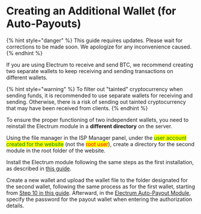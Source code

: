 # Creating an Additional Wallet (for Auto-Payouts)

{% hint style="danger" %}
This guide requires updates. Please wait for corrections to be made soon. We apologize for any inconvenience caused.
{% endhint %}

If you are using Electrum to receive and send BTC, we recommend creating two separate wallets to keep receiving and sending transactions on different wallets.

{% hint style="warning" %}
To filter out "tainted" cryptocurrency when sending funds, it is recommended to use separate wallets for receiving and sending. Otherwise, there is a risk of sending out tainted cryptocurrency that may have been received from clients.
{% endhint %}

To ensure the proper functioning of two independent wallets, you need to reinstall the Electrum module in a **different directory** on the server.

Using the file manager in the ISP Manager panel, under the <mark style="color:green;">user account created for the website</mark> (not the <mark style="color:red;">root user</mark>), create a directory for the second module in the root folder of the website.

Install the Electrum module following the same steps as the first installation, as described in [this guide](https://premium.gitbook.io/main/osnovnye-nastroiki/modul-electrum/ustanovka-i-nastroika-electrum#zagruzka-failov-na-server).

Create a new wallet and upload the wallet file to the folder designated for the second wallet, following the same process as for the first wallet, starting from [Step 10 in this guide](https://premium.gitbook.io/rukovodstvo-polzovatelya/osnovnye-nastroiki/modul-electrum/ustanovka-i-nastroika-electrum). Afterward, in the [Electrum Auto-Payout Module](https://premium.gitbook.io/rukovodstvo-polzovatelya/osnovnye-nastroiki/merchanty-i-avtovyplaty/avtovyplaty/electrum), specify the password for the payout wallet when entering the authorization details.